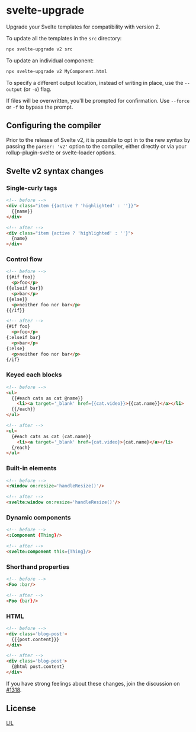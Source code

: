 # svelte-upgrade

Upgrade your Svelte templates for compatibility with version 2.

To update all the templates in the `src` directory:

```bash
npx svelte-upgrade v2 src
```

To update an individual component:

```bash
npx svelte-upgrade v2 MyComponent.html
```

To specify a different output location, instead of writing in place, use the `--output` (or `-o`) flag.

If files will be overwritten, you'll be prompted for confirmation. Use `--force` or `-f` to bypass the prompt.


## Configuring the compiler

Prior to the release of Svelte v2, it is possible to opt in to the new syntax by passing the `parser: 'v2'` option to the compiler, either directly or via your rollup-plugin-svelte or svelte-loader options.


## Svelte v2 syntax changes

### Single-curly tags

```html
<!-- before -->
<div class="item {{active ? 'highlighted' : ''}}">
  {{name}}
</div>

<!-- after -->
<div class="item {active ? 'highlighted' : ''}">
  {name}
</div>
```

### Control flow

```html
<!-- before -->
{{#if foo}}
  <p>foo</p>
{{elseif bar}}
  <p>bar</p>
{{else}}
  <p>neither foo nor bar</p>
{{/if}}

<!-- after -->
{#if foo}
  <p>foo</p>
{:elseif bar}
  <p>bar</p>
{:else}
  <p>neither foo nor bar</p>
{/if}
```

### Keyed each blocks

```html
<!-- before -->
<ul>
  {{#each cats as cat @name}}
    <li><a target='_blank' href={{cat.video}}>{{cat.name}}</a></li>
  {{/each}}
</ul>

<!-- after -->
<ul>
  {#each cats as cat (cat.name)}
    <li><a target='_blank' href={cat.video}>{cat.name}</a></li>
  {/each}
</ul>
```

### Built-in elements

```html
<!-- before -->
<:Window on:resize='handleResize()'/>

<!-- after -->
<svelte:window on:resize='handleResize()'/>
```

### Dynamic components

```html
<!-- before -->
<:Component {Thing}/>

<!-- after -->
<svelte:component this={Thing}/>
```

### Shorthand properties

```html
<!-- before -->
<Foo :bar/>

<!-- after -->
<Foo {bar}/>
```

### HTML

```html
<!-- before -->
<div class='blog-post'>
  {{{post.content}}}
</div>

<!-- after -->
<div class='blog-post'>
  {@html post.content}
</div>
```

If you have strong feelings about these changes, join the discussion on [#1318](https://github.com/sveltejs/svelte/issues/1318).


## License

[LIL](LICENSE)
